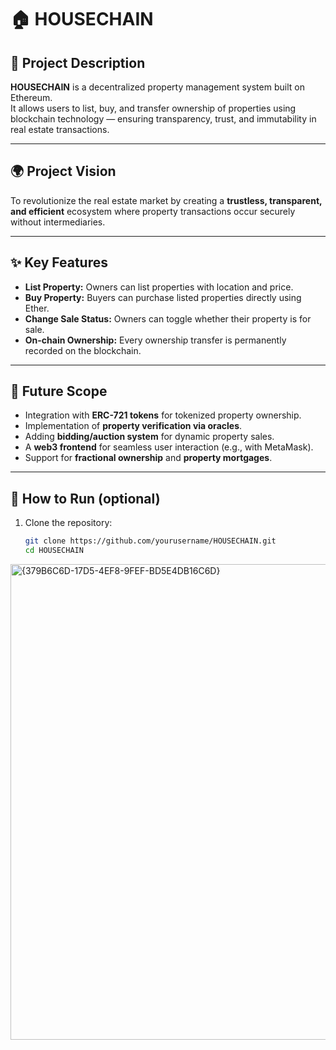 # 🏠 HOUSECHAIN

## 📄 Project Description
**HOUSECHAIN** is a decentralized property management system built on Ethereum.  
It allows users to list, buy, and transfer ownership of properties using blockchain technology — ensuring transparency, trust, and immutability in real estate transactions.

---

## 🌍 Project Vision
To revolutionize the real estate market by creating a **trustless, transparent, and efficient** ecosystem where property transactions occur securely without intermediaries.

---

## ✨ Key Features
- **List Property:** Owners can list properties with location and price.
- **Buy Property:** Buyers can purchase listed properties directly using Ether.
- **Change Sale Status:** Owners can toggle whether their property is for sale.
- **On-chain Ownership:** Every ownership transfer is permanently recorded on the blockchain.

---

## 🚀 Future Scope
- Integration with **ERC-721 tokens** for tokenized property ownership.
- Implementation of **property verification via oracles**.
- Adding **bidding/auction system** for dynamic property sales.
- A **web3 frontend** for seamless user interaction (e.g., with MetaMask).
- Support for **fractional ownership** and **property mortgages**.

---

## 🧱 How to Run (optional)
1. Clone the repository:
   ```bash
   git clone https://github.com/yourusername/HOUSECHAIN.git
   cd HOUSECHAIN
<img width="1582" height="761" alt="{379B6C6D-17D5-4EF8-9FEF-BD5E4DB16C6D}" src="https://github.com/user-attachments/assets/d6b44d42-f3c8-4fa2-97a4-3ead269317ec" />
